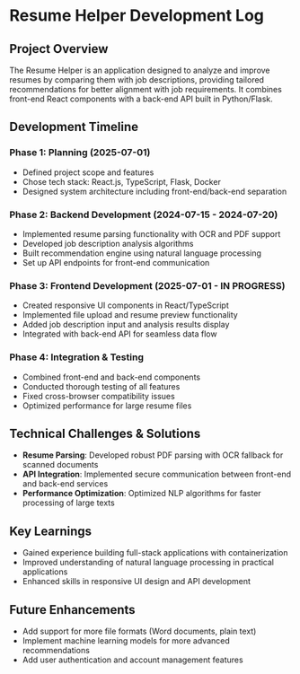 # Resume Helper Development Log

## Project Overview
The Resume Helper is an application designed to analyze and improve resumes by comparing them with job descriptions, providing tailored recommendations for better alignment with job requirements. It combines front-end React components with a back-end API built in Python/Flask.

## Development Timeline

### Phase 1: Planning (2025-07-01)
- Defined project scope and features
- Chose tech stack: React.js, TypeScript, Flask, Docker
- Designed system architecture including front-end/back-end separation

### Phase 2: Backend Development (2024-07-15 - 2024-07-20)
- Implemented resume parsing functionality with OCR and PDF support
- Developed job description analysis algorithms
- Built recommendation engine using natural language processing
- Set up API endpoints for front-end communication

### Phase 3: Frontend Development (2025-07-01 - IN PROGRESS)
- Created responsive UI components in React/TypeScript
- Implemented file upload and resume preview functionality
- Added job description input and analysis results display
- Integrated with back-end API for seamless data flow

### Phase 4: Integration & Testing
- Combined front-end and back-end components
- Conducted thorough testing of all features
- Fixed cross-browser compatibility issues
- Optimized performance for large resume files

## Technical Challenges & Solutions
- **Resume Parsing**: Developed robust PDF parsing with OCR fallback for scanned documents
- **API Integration**: Implemented secure communication between front-end and back-end services
- **Performance Optimization**: Optimized NLP algorithms for faster processing of large texts

## Key Learnings
- Gained experience building full-stack applications with containerization
- Improved understanding of natural language processing in practical applications
- Enhanced skills in responsive UI design and API development

## Future Enhancements
- Add support for more file formats (Word documents, plain text)
- Implement machine learning models for more advanced recommendations
- Add user authentication and account management features
